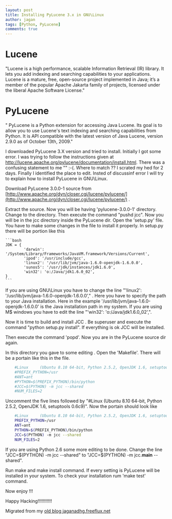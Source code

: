 ```yaml
---
layout: post
title: Installing PyLucene 3.x in GNU\Linux
author: jagan
tags: [Python, PyLucene]
comments: true
---
```

Lucene
=======
"Lucene is a high performance, scalable Information Retrieval (IR) library. It lets you add indexing and searching capabilities to your applications. Lucene is a
mature, free, open-source project implemented in Java; it’s a member of the popular Apache Jakarta family of projects, licensed under the liberal Apache Software License."

PyLucene
========
" PyLucene is a Python extension for accessing Java Lucene. Its goal is to allow you to use Lucene's text indexing and searching capabilities from Python. It is API compatible with the latest version of Java Lucene, version 2.9.0 as of October 13th, 2009."

I downloaded PyLucene 3.X version and tried to install. Initially I got some error. I was trying to follow the instructions given at http://lucene.apache.org/pylucene/documentation/install.html. There was a confusing statement to me "<edit setup.py to match your environment>" :-(. Where to match ?? I scrated my hed for 2 days. Finally I identified the place to edit. Insted of discussinf error I will try to explain how to install PyLucene in GNU\Linux.

Download PyLucene 3.0.0-1 source from [http://www.apache.org/dyn/closer.cgi/lucene/pylucene/](http://www.apache.org/dyn/closer.cgi/lucene/pylucene/) . 

Extract the source. Now you will be having 'pylucene-3.0.0-1' directory. Change to the directory. Then execute the command "pushd jcc". Now you will be in the jcc directory inside the PyLucene dir. Open the 'setup.py' file. You have to make some changes in the file to install it properly. In setup.py there will be portion like this

    ```bash
    JDK = {
            'darwin': '/System/Library/Frameworks/JavaVM.framework/Versions/Current',
            'ipod': '/usr/include/gcc',
            'linux2': '/usr/lib/jvm/java-1.6.0-openjdk-1.6.0.0',
            'sunos5': '/usr/jdk/instances/jdk1.6.0',
            'win32': 'o:/Java/jdk1.6.0_02',
    }
    ```
If you are using GNU\Linux you have to change the line "'linux2': '/usr/lib/jvm/java-1.6.0-openjdk-1.6.0.0'," . Here you have to specify the path to your Java installation. Here in the example '/usr/lib/jvm/java-1.6.0-openjdk-1.6.0.0' is the Java installation path in my system. If you are using M$ windows you have to edit the line "'win32': 'o:/Java/jdk1.6.0_02',". 

Now it is time to build and install JCC .
Be superuser and execute the command "python setup.py install".
If everything is ok JCC will be installed. 

Then execute the command 'popd'. Now you are in the PyLucene source dir again. 

In this directory you gave to some editing . Open the 'Makefile'. There will be a portain like this in the file.

```bash
    #Linux     (Ubuntu 8.10 64-bit, Python 2.5.2, OpenJDK 1.6, setuptools 0.6c9)
    #PREFIX_PYTHON=/usr
    #ANT=ant
    #PYTHON=$(PREFIX_PYTHON)/bin/python
    #JCC=$(PYTHON) -m jcc --shared
    #NUM_FILES=2
```

Uncomment the five lines followed by "#Linux     (Ubuntu 8.10 64-bit, Python 2.5.2, OpenJDK 1.6, setuptools 0.6c9)".
Now the portain should look like

```bash
    #Linux     (Ubuntu 8.10 64-bit, Python 2.5.2, OpenJDK 1.6, setuptools 0.6c9)
    PREFIX_PYTHON=/usr
    ANT=ant
    PYTHON=$(PREFIX_PYTHON)/bin/python
    JCC=$(PYTHON) -m jcc --shared
    NUM_FILES=2

```
If you are using Python 2.6 some more editing to be done. Change the line "JCC=$(PYTHON) -m jcc --shared" to "JCC=$(PYTHON) -m jcc.__main__ --shared".

Run make and make install command. If every setting is PyLucene will be installed in your system. To check your installation rum 'make test' command. 

Now enjoy !!!

Happy Hacking!!!!!!!!!!!



Migrated from my [old blog jaganadhg.freeflux.net](https://web.archive.org/web/20160323193721/http://jaganadhg.freeflux.net/blog)
